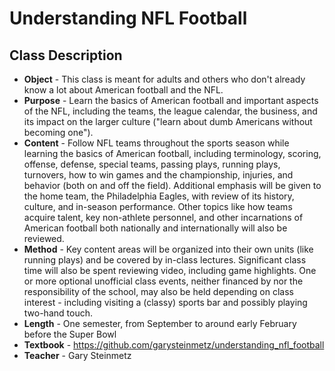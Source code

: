 # Understanding NFL Football

## Class Description

- **Object** - This class is meant for adults and others who don't already know
a lot about American football and the NFL.
- **Purpose** - Learn the basics of American football and important aspects of the NFL,
including the teams, the league calendar, the business, and its impact on the larger culture
("learn about dumb Americans without becoming one").
- **Content** - Follow NFL teams throughout the sports season while learning the basics
of American football, including terminology, scoring, offense, defense, special teams,
passing plays, running plays, turnovers, how to win games and the championship, injuries,
and behavior (both on and off the field). Additional emphasis will be given to the home team,
the Philadelphia Eagles, with review of its history, culture, and in-season performance.
Other topics like how teams acquire talent, key non-athlete personnel, and other incarnations
of American football both nationally and internationally will also be reviewed.
- **Method** - Key content areas will be organized into their own units (like running plays)
and be covered by in-class lectures. Significant class time will also be spent reviewing video,
including game highlights. One or more optional unofficial class events, neither financed by
nor the responsibility of the school, may also be held depending on class interest -
including visiting a (classy) sports bar and possibly playing two-hand touch.
- **Length** - One semester, from September to around early February before the Super Bowl
- **Textbook** - https://github.com/garysteinmetz/understanding_nfl_football
- **Teacher** - Gary Steinmetz
